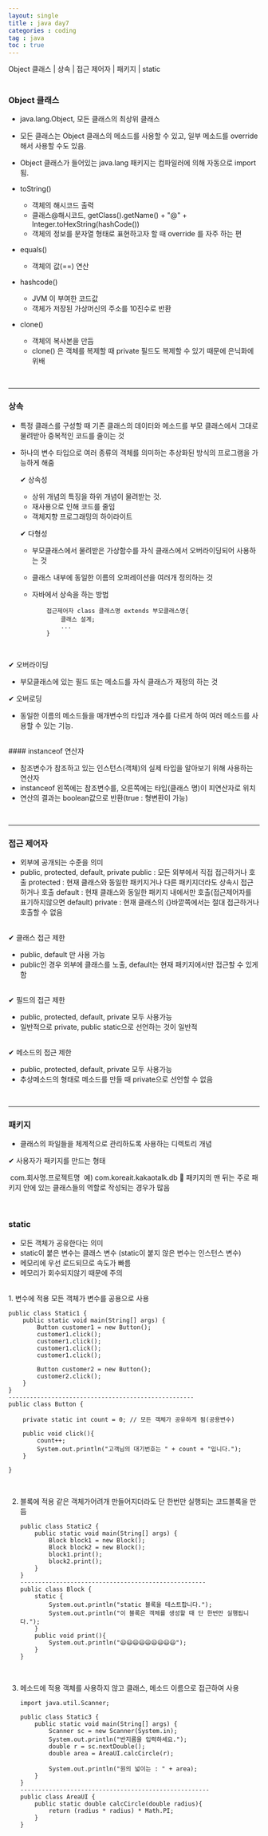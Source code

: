 ```yaml
---
layout: single
title : java day7
categories : coding
tag : java
toc : true
---
```


Object 클래스 | 상속 | 접근 제어자 | 패키지 | static
<br>
<br>

### Object 클래스

- java.lang.Object, 모든 클래스의 최상위 클래스
- 모든 클래스는 Object 클래스의 메소드를 사용할 수 있고, 일부 메소드를 override 해서 사용할 수도 있음.
- Object 클래스가 들어있는 java.lang 패키지는 컴파일러에 의해 자동으로 import 됨.
- toString()
  - 객체의 해시코드 출력
  - 클래스@해시코드, getClass().getName() + "@" + Integer.toHexString(hashCode())
  - 객체의 정보를 문자열 형태로 표현하고자 할 때 override 를 자주 하는 편

- equals()
  - 객체의 값(==) 연산
- hashcode()
  - JVM 이 부여한 코드값
  - 객체가 저장된 가상머신의 주소를 10진수로 반환
- clone()
  - 객체의 복사본을 만듬
  - clone() 은 객체를 복제할 때 private 필드도 복제할 수 있기 때문에 은닉화에 위배

<br>

<hr>


### 상속

- 특정 클래스를 구성할 때 기존 클래스의 데이터와 메소드를 부모 클래스에서 그대로 물려받아 중복적인 코드를 줄이는 것

- 하나의 변수 타입으로 여러 종류의 객체를 의미하는 추상화된 방식의 프로그램을 가능하게 해줌

  ✔ 상속성

  - 상위 개념의 특징을 하위 개념이 물려받는 것.
  - 재사용으로 인해 코드를 줄임
  - 객체지향 프로그래밍의 하이라이트

  ✔ 다형성

  - 부모클래스에서 물려받은 가상함수를 자식 클래스에서 오버라이딩되어 사용하는 것

  - 클래스 내부에 동일한 이름의 오퍼레이션을 여러개 정의하는 것

  - 자바에서 상속을 하는 방법

    ```
        접근제어자 class 클래스명 extends 부모클래스명{
            클래스 설계;
            ...
        }
    ```

<br>

  ✔ 오버라이딩

  - 부모클래스에 있는 필드 또는 메소드를 자식 클래스가 재정의 하는 것

  ✔ 오버로딩

  - 동일한 이름의 메소드들을 매개변수의 타입과 개수를 다르게 하여 여러 메소드를 사용할 수 있는 기능.
<br>
#### instanceof 연산자

- 참조변수가 참조하고 있는 인스턴스(객체)의 실제 타입을 알아보기 위해 사용하는 연산자
- instanceof 왼쪽에는 참조변수를, 오른쪽에는 타입(클래스 명)이 피연산자로 위치
- 연산의 결과는 boolean값으로 반환(true : 형변환이 가능)

<br>

<hr>


### 접근 제어자

- 외부에 공개되는 수준을 의미
- public, protected, default, private
  public : 모든 외부에서 직접 접근하거나 호출
  protected : 현재 클래스와 동일한 패키지거나 다른 패키지더라도 상속시 접근하거나 호출
  default : 현재 클래스와 동일한 패키지 내에서만 호출(접근제어자를 표기하지않으면 default)
  private : 현재 클래스의 {}바깥쪽에서는 절대 접근하거나 호출할 수 없음
<br>
✔ 클래스 접근 제한

- public, default 만 사용 가능
- public인 경우 외부에 클래스를 노출, default는 현재 패키지에서만 접근할 수 있게 함
<br>
✔ 필드의 접근 제한

- public, protected, default, private 모두 사용가능
- 일반적으로 private, public static으로 선언하는 것이 일반적
<br>
✔ 메소드의 접근 제한

- public, protected, default, private 모두 사용가능
- 추상메소드의 형태로 메소드를 만들 때 private으로 선언할 수 없음


<br>
<hr>

### 패키지

- 클래스의 파일들을 체계적으로 관리하도록 사용하는 디렉토리 개념

✔ 사용자가 패키지를 만드는 형태

​    com.회사명.프로젝트명 
​    예) com.koreait.kakaotalk.db
🎁 패키지의 맨 뒤는 주로 패키지 안에 있는 클래스들의 역할로 작성되는 경우가 많음

<br>

### static

- 모든 객체가 공유한다는 의미
- static이 붙은 변수는 클래스 변수
  (static이 붙지 않은 변수는 인스턴스 변수)
- 메모리에 우선 로드되므로 속도가 빠름
- 메모리가 회수되지않기 때문에 주의
<br>
1. 변수에 적용
   모든 객체가 변수를 공용으로 사용

   ```
   public class Static1 {
       public static void main(String[] args) {
           Button customer1 = new Button();
           customer1.click();
           customer1.click();
           customer1.click();
           customer1.click();
   
           Button customer2 = new Button();
           customer2.click();
       }
   }
   ----------------------------------------------------
   public class Button {
   
       private static int count = 0; // 모든 객체가 공유하게 됨(공용변수)
   
       public void click(){
           count++;
           System.out.println("고객님의 대기번호는 " + count + "입니다.");
       }
   
   }
   ```

<br>   

2. 블록에 적용
   같은 객체가어려개 만들어지더라도 단 한번만 실행되는 코드블록을 만듬

   ```
   public class Static2 {
       public static void main(String[] args) {
           Block block1 = new Block();
           Block block2 = new Block();
           block1.print();
           block2.print();
       }
   }
   ----------------------------------------------------
   public class Block {
       static {
           System.out.println("static 블록을 테스트합니다.");
           System.out.println("이 블록은 객체를 생성할 때 단 한번만 실행됩니다.");
       }
       public void print(){
           System.out.println("😃😃😃😃😃😃😃😃😃");
       }
   }
   
   ```
<br>


3. 메소드에 적용
   객체를 사용하지 않고 클래스, 메소드 이름으로 접근하여 사용

   ```
   import java.util.Scanner;
   
   public class Static3 {
       public static void main(String[] args) {
           Scanner sc = new Scanner(System.in);
           System.out.println("반지름을 입력하세요.");
           double r = sc.nextDouble();
           double area = AreaUI.calcCircle(r);
   
           System.out.println("원의 넓이는 : " + area);
       }
   }
   -----------------------------------------------------
   public class AreaUI {
       public static double calcCircle(double radius){
           return (radius * radius) * Math.PI;
       }
   }
   ```

   
   
